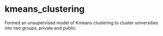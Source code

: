 # kmeans_clustering
 Formed an unsupervised model of Kmeans clustering to cluster universities into two groups, private and public.

